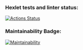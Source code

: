### Hexlet tests and linter status:
[![Actions Status](https://github.com/LeonidMezhonov/frontend-project-lvl1/workflows/hexlet-check/badge.svg)](https://github.com/LeonidMezhonov/frontend-project-lvl1/actions)

### Maintainability Badge:
[![Maintainability](https://api.codeclimate.com/v1/badges/a99a88d28ad37a79dbf6/maintainability)](https://codeclimate.com/github/codeclimate/codeclimate/maintainability)

